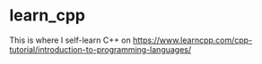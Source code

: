 # learn_cpp
This is where I self-learn C++ on https://www.learncpp.com/cpp-tutorial/introduction-to-programming-languages/